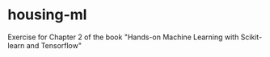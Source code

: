 # housing-ml
Exercise for Chapter 2 of the book "Hands-on Machine Learning with Scikit-learn and Tensorflow"
